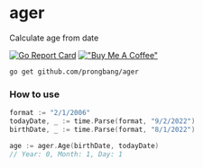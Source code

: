 # ager

Calculate age from date

[![Go Report Card](https://goreportcard.com/badge/github.com/prongbang/ager)](https://goreportcard.com/report/github.com/prongbang/ager)
[!["Buy Me A Coffee"](https://www.buymeacoffee.com/assets/img/custom_images/orange_img.png)](https://www.buymeacoffee.com/prongbang)

```shell
go get github.com/prongbang/ager
```

### How to use

```go
format := "2/1/2006"
todayDate, _ := time.Parse(format, "9/2/2022")
birthDate, _ := time.Parse(format, "8/1/2022")

age := ager.Age(birthDate, todayDate)
// Year: 0, Month: 1, Day: 1
```